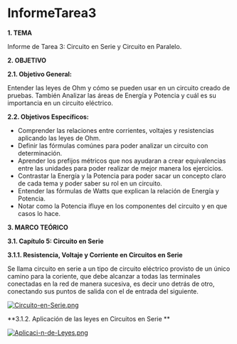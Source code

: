 # InformeTarea3
**1. TEMA**

Informe de Tarea 3: Circuito en Serie y Circuito en Paralelo.

**2. OBJETIVO**

**2.1. Objetivo General:**

Entender las leyes de Ohm y cómo se pueden usar en un circuito creado de pruebas. También Analizar las áreas de Energía y Potencia y cuál es su importancia en un circuito eléctrico.

**2.2. Objetivos Específicos:**

- Comprender las relaciones entre corrientes, voltajes y resistencias aplicando las leyes de Ohm.
- Definir las fórmulas comúnes para poder analizar un circuito con determinación.
- Aprender los prefijos métricos que nos ayudaran a crear equivalencias entre las unidades para poder realizar de mejor manera los ejercicios.
- Contrastar la Energía y la Potencia para poder sacar un concepto claro de cada tema y poder saber su rol en un circuito.
- Entender las fórmulas de Watts que explican la relación de Energía y Potencia.
- Notar como la Potencia ifluye en los componentes del circuito y en que casos lo hace. 

**3. MARCO TEÓRICO**

**3.1. Capítulo 5: Circuito en Serie**

**3.1.1. Resistencia, Voltaje y Corriente en Circuitos en Serie**

Se llama circuito en serie a un tipo de circuito eléctrico provisto de un único camino para la coriente, que debe alcanzar a todas las terminales conectadas en la red de manera sucesiva, es decir uno detrás de otro, conectando sus puntos de salida con el de entrada del siguiente.

[![Circuito-en-Serie.png](https://i.postimg.cc/8c8Rgwd4/Circuito-en-Serie.png)](https://postimg.cc/JDqDbN2H)

**3.1.2. Aplicación de las leyes en Circuitos en Serie **

[![Aplicaci-n-de-Leyes.png](https://i.postimg.cc/Ss49Zjm1/Aplicaci-n-de-Leyes.png)](https://postimg.cc/94xz0mRy)
